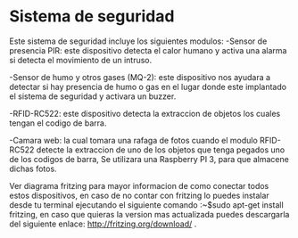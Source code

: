 # Sistema de seguridad

Este sistema de seguridad incluye los siguientes modulos: 
-Sensor de presencia PIR: este dispositivo detecta el calor humano y activa una alarma si detecta el movimiento de un intruso.

-Sensor de humo y otros gases (MQ-2): este  dispositivo nos ayudara a detectar si hay presencia de humo o gas en el lugar donde este implantado el sistema de seguridad y activara un buzzer.

-RFID-RC522: este dispositivo detecta la extraccion de objetos los cuales tengan el codigo de barra.

-Camara web: la cual tomara una rafaga de fotos cuando el modulo RFID-RC522 detecte la extraccion de uno de los objetos que tenga pegados uno de los codigos de barra, Se utilizara una Raspberry PI 3, para que almacene dichas fotos.

Ver diagrama fritzing para mayor informacion de como conectar todos estos dispositivos, en caso de no contar con fritzing lo puedes instalar desde tu terminal ejecutando el siguiente comando :~$sudo apt-get install fritzing, en caso que quieras la version mas actualizada puedes descargarla del siguiente enlace: http://fritzing.org/download/ .
